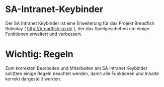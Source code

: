 # SA-Intranet-Keybinder
Der SA Intranet Keybinder ist eine Erweiterung für das Projekt Breadfish Roleplay ( http://breadfish-rp.de ), der das Spielgeschehen um einige Funktionen erweitert und verbessert.

# Wichtig: Regeln
Zum korrekten Bearbeiten und Mitarbeiten am SA Intranet Keybinder soll(t)en einige Regeln beachtet werden, damit alle Funktionen und Inhalte korrekt dargestellt werden.
